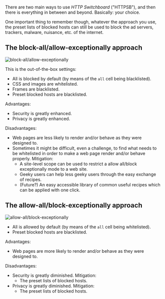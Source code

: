 There are two main ways to use *HTTP Switchboard* ("HTTPSB"), and then there is everything in between and beyond. Basically: your choice.

One important thing to remember though, whatever the approach you use, the preset lists of blocked hosts can still be used to block the ad servers, trackers, malware, nuisance, etc. of the internet.

## The block-all/allow-exceptionally approach

![block-all/allow-exceptionally](https://raw2.github.com/gorhill/httpswitchboard/master/doc/img/httpsb-basics-block-all-by-default.png)

This is the out-of-the-box settings:
- All is blocked by default (by means of the `all` cell being blacklisted).
- CSS and images are whitelisted.
- Frames are blacklisted.
- Preset blocked hosts are blacklisted.

Advantages:
- Security is greatly enhanced.
- Privacy is greatly enhanced.

Disadvantages:
- Web pages are less likely to render and/or behave as they were designed to.
- Sometimes it might be difficult, even a challenge, to find what needs to be whitelisted in order to make a web page render and/or behave properly. Mitigation:
    * A site-level scope can be used to restrict a allow all/block exceptionally mode to a web site.
    * Geeky users can help less geeky users through the easy exchange of recipes.
    * (Future?) An easy accessible library of common useful recipes which can be applied with one click.

## The allow-all/block-exceptionally approach

![allow-all/block-exceptionally](https://raw2.github.com/gorhill/httpswitchboard/master/doc/img/httpsb-basics-allow-all-by-default.png)

- All is allowed by default (by means of the `all` cell being whitelisted).
- Preset blocked hosts are blacklisted.

Advantages:
- Web pages are more likely to render and/or behave as they were designed to.

Disadvantages:
- Security is greatly diminished. Mitigation:
    * The preset lists of blocked hosts.
- Privacy is greatly diminished. Mitigation:
    * The preset lists of blocked hosts.

